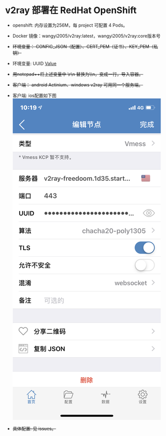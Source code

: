 # v2ray 部署在 RedHat OpenShift 


* openshift: 内存设置为256M，每 project 可配置 4 Pods。

* Docker 镜像：wangyi2005/v2ray:latest，wangyi2005/v2ray:core版本号

* ~~环境变量： CONFIG_JSON（配置）、CERT_PEM（证书）、KEY_PEM（私钥）~~
* 环境变量: UUID [Value](https://www.uuidgenerator.net)

* ~~用notepad++将上述变量中 \r\n 替换为\\\n，变成一行，导入容器。~~

* ~~客户端： android Actinium、windows v2ray 可用同一个服务端。~~
* 客户端: ios配置如下图
![ios-v2ray-config](https://raw.githubusercontent.com/greatislee/myblogImages/master/OpenShiftLearn/v2ray-ios-config.png)

* ~~具体配置: 见 issues。~~
